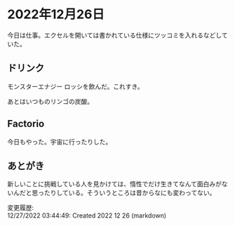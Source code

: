 # 2022年12月26日

今日は仕事。エクセルを開いては書かれている仕様にツッコミを入れるなどしていた。

## ドリンク

モンスターエナジー ロッシを飲んだ。これすき。

あとはいつものリンゴの炭酸。

## Factorio

今日もやった。宇宙に行ったりした。

## あとがき

新しいことに挑戦している人を見かけては、惰性でだけ生きてなんて面白みがないんだと思ったりしている。そういうところは昔からなにも変わってない。

変更履歴:  
12/27/2022 03:44:49: Created 2022 12 26 (markdown)  
